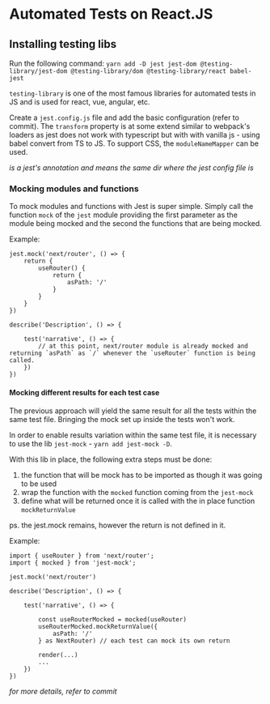 # Automated Tests on React.JS

## Installing testing libs

Run the following command: `yarn add -D jest jest-dom @testing-library/jest-dom @testing-library/dom @testing-library/react babel-jest`

`testing-library` is one of the most famous libraries for automated tests in JS and is used for react, vue, angular, etc.

Create a `jest.config.js` file and add the basic configuration (refer to commit). 
The `transform` property is at some extend similar to webpack's loaders as jest does not work with typescript but with with vanilla js - using babel convert from TS to JS. To support CSS, the `moduleNameMapper` can be used.

_<rootDir> is a jest's annotation and means the same dir where the jest config file is_


### Mocking modules and functions

To mock modules and functions with Jest is super simple. Simply call the function `mock` of the `jest` module providing the first parameter
as the module being mocked and the second the functions that are being mocked.

Example:

```
jest.mock('next/router', () => {
    return {
        useRouter() {
            return {
                asPath: '/'
            }
        }
    }
})

describe('Description', () => {

    test('narrative', () => {
        // at this point, next/router module is already mocked and returning `asPath` as `/` whenever the `useRouter` function is being called.
    })
})

```

#### Mocking different results for each test case

The previous approach will yield the same result for all the tests within the same test file. Bringing the mock set up inside the tests won't work.

In order to enable results variation within the same test file, it is necessary to use the lib `jest-mock` - `yarn add jest-mock -D`.

With this lib in place, the following extra steps must be done:

1. the function that will be mock has to be imported as though it was going to be used
2. wrap the function with the `mocked` function coming from the `jest-mock`
3. define what will be returned once it is called with the in place function `mockReturnValue`

ps. the jest.mock remains, however the return is not defined in it.

Example:

```
import { useRouter } from 'next/router';
import { mocked } from 'jest-mock';

jest.mock('next/router')

describe('Description', () => {

    test('narrative', () => {

        const useRouterMocked = mocked(useRouter)
        useRouterMocked.mockReturnValue({
            asPath: '/'
        } as NextRouter) // each test can mock its own return

        render(...)
        ...
    })
})

```

_for more details, refer to commit_


